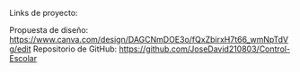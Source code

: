 Links de proyecto:

Propuesta de diseño: https://www.canva.com/design/DAGCNmDOE3o/fQxZbirxH7t66_wmNpTdVg/edit
Repositorio de GitHub: https://github.com/JoseDavid210803/Control-Escolar
